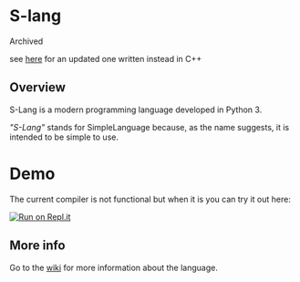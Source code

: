 # S-lang
Archived

see [here](https://github.com/Platinum-Phoenix/S-Lang) for an updated one written instead in C++

## Overview
S-Lang is a modern programming language developed in Python 3. 

*"S-Lang"* stands for SimpleLanguage because, as the name suggests, it is intended to be simple to use.

# Demo

The current compiler is not functional but when it is you can try it out here:

[![Run on Repl.it](https://repl.it/badge/github/Platinum-Phoenix/S-Lang)](https://repl.it/github/Platinum-Phoenix/S-Lang)

## More info
Go to the [wiki](https://github.com/Platinum-Phoenix/S-Lang/wiki) for more information about the language.

